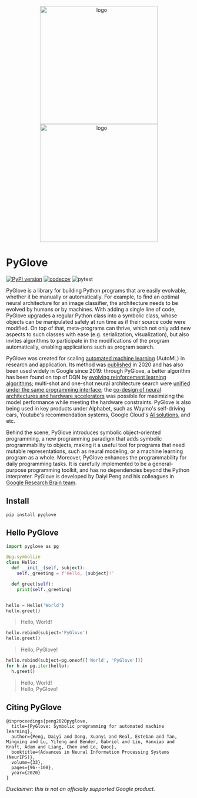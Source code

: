 <div align="center">
<img src="https://raw.githubusercontent.com/google/pyglove/main/docs/_static/logo_light.svg#gh-light-mode-only" width="320px" alt="logo"></img>
<img src="https://raw.githubusercontent.com/google/pyglove/main/docs/_static/logo_dark.svg#gh-dark-mode-only" width="320px" alt="logo"></img>
</div>

# PyGlove

[![PyPI version](https://badge.fury.io/py/pyglove.svg)](https://badge.fury.io/py/pyglove)
[![codecov](https://codecov.io/gh/google/pyglove/branch/main/graph/badge.svg)](https://codecov.io/gh/google/pyglove)
![pytest](https://github.com/google/pyglove/actions/workflows/ci.yaml/badge.svg)


PyGlove is a library for building Python programs that are easily evolvable,
whether it be manually or automatically. For example, to find an optimal neural
architecture for an image classifier, the architecture needs to be evolved by
humans or by machines. With adding a single line of code, PyGlove upgrades a
regular Python class into a symbolic class, whose objects can be manipulated
safely at run time as if their source code were modified. On top of that,
meta-programs can thrive, which not only add new aspects to such classes with
ease (e.g. serialization, visualization), but also invites algorithms to
participate in the modifications of the program automatically, enabling
applications such as program search.

PyGlove was created for scaling [automated machine learning](https://en.wikipedia.org/wiki/Automated_machine_learning) (AutoML) in
research and application. Its method was [published](https://proceedings.neurips.cc/paper/2020/file/012a91467f210472fab4e11359bbfef6-Paper.pdf)
in 2020 and has also been used widely in Google since 2019: through PyGlove, a
better algorithm has been found on top of DQN by
[evolving reinforcement learning algorithms](https://ai.googleblog.com/2021/04/evolving-reinforcement-learning.html); multi-shot and one-shot neural architecture search were
[unified under the same programming interface](https://proceedings.neurips.cc/paper/2020/file/012a91467f210472fab4e11359bbfef6-Paper.pdf);
the [co-design of neural architectures and hardware accelerators](https://proceedings.mlsys.org/paper/2022/file/31fefc0e570cb3860f2a6d4b38c6490d-Paper.pdf)
was possible for maximizing the model performance while meeting the hardware
constraints. PyGlove is also being used in key products under Alphabet, such as
Waymo's self-driving cars, Youtube's recommendation systems, Google Cloud's
[AI solutions](https://cloud.google.com/blog/products/ai-machine-learning/vertex-ai-nas-makes-the-most--advanced-ml-modeling-possible), and etc.

Behind the scene, PyGlove introduces symbolic object-oriented programming, a new
programming paradigm that adds symbolic programmability to objects, making it a
useful tool for programs that need mutable representations, such as neural
modeling, or a machine learning program as a whole. Moreover, PyGlove enhances
the programmability for daily programming tasks. It is carefully implemented to
be a general-purpose programming toolkit, and has no dependencies beyond the
Python interpreter. PyGlove is developed by Daiyi Peng and his colleagues in
[Google Research Brain team](https://research.google/teams/brain/).


## Install

```
pip install pyglove
```

## Hello PyGlove

```python
import pyglove as pg

@pg.symbolize
class Hello:
  def __init__(self, subject):
    self._greeting = f'Hello, {subject}!'

  def greet(self):
    print(self._greeting)


hello = Hello('World')
hello.greet()
```
> Hello, World!

```python
hello.rebind(subject='PyGlove')
hello.greet()
```
> Hello, PyGlove!

```python
hello.rebind(subject=pg.oneof(['World', 'PyGlove']))
for h in pg.iter(hello):
  h.greet()
```
> Hello, World!<br>
> Hello, PyGlove!


## Citing PyGlove

```
@inproceedings{peng2020pyglove,
  title={PyGlove: Symbolic programming for automated machine learning},
  author={Peng, Daiyi and Dong, Xuanyi and Real, Esteban and Tan, Mingxing and Lu, Yifeng and Bender, Gabriel and Liu, Hanxiao and Kraft, Adam and Liang, Chen and Le, Quoc},
  booktitle={Advances in Neural Information Processing Systems (NeurIPS)},
  volume={33},
  pages={96--108},
  year={2020}
}
```

*Disclaimer: this is not an officially supported Google product.*
